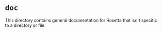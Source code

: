 # `doc`

This directory contains general documentation for Rosetta that isn't specific to a directory or file.